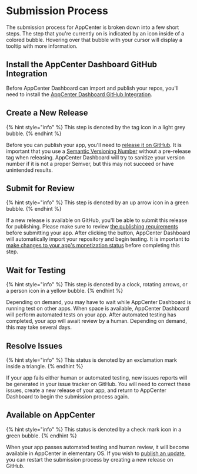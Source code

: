 # Submission Process

The submission process for AppCenter is broken down into a few short steps. The step that you're currently on is indicated by an icon inside of a colored bubble. Hovering over that bubble with your cursor will display a tooltip with more information.

## **Install the AppCenter Dashboard GitHub Integration**

Before AppCenter Dashboard can import and publish your repos, you'll need to install the [AppCenter Dashboard GitHub Integration](https://github.com/apps/appcenter).

## **Create a New Release**

{% hint style="info" %}
This step is denoted by the tag icon in a light grey bubble.
{% endhint %}

Before you can publish your app, you'll need to [release it on GitHub](https://help.github.com/articles/creating-releases/). It is important that you use a [Semantic Versioning Number](http://semver.org/) without a pre-release tag when releasing. AppCenter Dashboard will try to sanitize your version number if it is not a proper Semver, but this may not succeed or have unintended results.

## **Submit for Review**

{% hint style="info" %}
This step is denoted by an up arrow icon in a green bubble.
{% endhint %}

If a new release is available on GitHub, you'll be able to submit this release for publishing. Please make sure to review [the publishing requirements](../appcenter/publishing-requirements.md) before submitting your app. After clicking the button, AppCenter Dashboard will automatically import your repository and begin testing. It is important to [make changes to your app's monetization status](../appcenter/monetizing-your-app.md) before completing this step.

## Wait for Testing

{% hint style="info" %}
This step is denoted by a clock, rotating arrows, or a person icon in a yellow bubble.
{% endhint %}

Depending on demand, you may have to wait while AppCenter Dashboard is running test on other apps. When space is available, AppCenter Dashboard will perform automated tests on your app. After automated testing has completed, your app will await review by a human. Depending on demand, this may take several days.

## Resolve **Issues**

{% hint style="info" %}
This status is denoted by an exclamation mark inside a triangle.
{% endhint %}

If your app fails either human or automated testing, new issues reports will be generated in your issue tracker on GitHub. You will need to correct these issues, create a new release of your app, and return to AppCenter Dashboard to begin the submission process again.

## Available on AppCenter

{% hint style="info" %}
This status is denoted by a check mark icon in a green bubble.
{% endhint %}

When your app passes automated testing and human review, it will become available in AppCenter in elementary OS. If you wish to [publish an update](../appcenter/publishing-updates.md), you can restart the submission process by creating a new release on GitHub.

